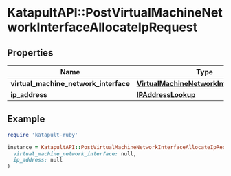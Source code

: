 # KatapultAPI::PostVirtualMachineNetworkInterfaceAllocateIpRequest

## Properties

| Name | Type | Description | Notes |
| ---- | ---- | ----------- | ----- |
| **virtual_machine_network_interface** | [**VirtualMachineNetworkInterfaceLookup**](VirtualMachineNetworkInterfaceLookup.md) |  |  |
| **ip_address** | [**IPAddressLookup**](IPAddressLookup.md) |  |  |

## Example

```ruby
require 'katapult-ruby'

instance = KatapultAPI::PostVirtualMachineNetworkInterfaceAllocateIpRequest.new(
  virtual_machine_network_interface: null,
  ip_address: null
)
```

